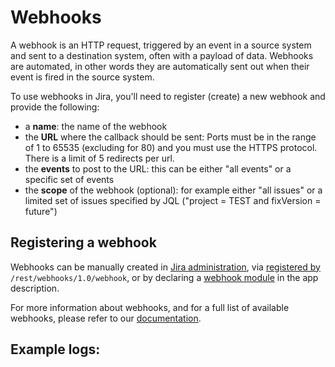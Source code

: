 # Webhooks

A webhook is an HTTP request, triggered by an event in a source system and sent to a destination system, often with a 
payload of data. Webhooks are automated, in other words they are automatically sent out when their event is fired in the 
source system.

To use webhooks in Jira, you'll need to register (create) a new webhook and provide the following:
- a **name**: the name of the webhook
- the **URL** where the callback should be sent: Ports must be in the range of 1 to 65535 (excluding for 80) and you must
use the HTTPS protocol. There is a limit of 5 redirects per url. 
- the **events** to post to the URL: this can be either "all events" or a specific set of events
- the **scope** of the webhook (optional): for example either "all issues" or a limited set of issues specified by JQL 
("project = TEST and fixVersion = future")

## Registering a webhook
Webhooks can be manually created in 
[Jira administration](https://support.atlassian.com/jira-cloud-administration/docs/manage-webhooks/), via
[registered by]() `/rest/webhooks/1.0/webhook`, or by declaring a 
[webhook module](https://developer.atlassian.com/cloud/jira/platform/modules/webhook/) in the app description.

For more information about webhooks, and for a full list of available webhooks, please refer to our
[documentation](https://developer.atlassian.com/cloud/jira/platform/webhooks/#registering-a-webhook-using-the-jira-rest-api--other-integrations-).

## Example logs: